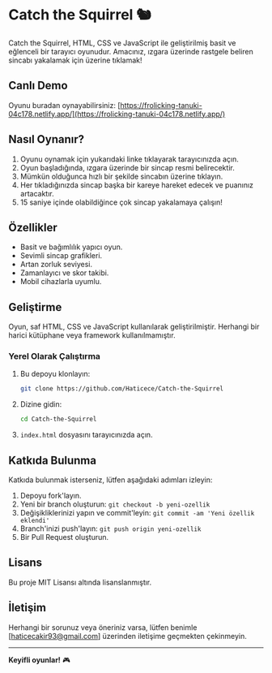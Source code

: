 # Catch the Squirrel 🐿️

Catch the Squirrel, HTML, CSS ve JavaScript ile geliştirilmiş basit ve eğlenceli bir tarayıcı oyunudur. Amacınız, ızgara üzerinde rastgele beliren sincabı yakalamak için üzerine tıklamak!

## Canlı Demo

Oyunu buradan oynayabilirsiniz: [https://frolicking-tanuki-04c178.netlify.app/](https://frolicking-tanuki-04c178.netlify.app/)

## Nasıl Oynanır?

1.  Oyunu oynamak için yukarıdaki linke tıklayarak tarayıcınızda açın.
2.  Oyun başladığında, ızgara üzerinde bir sincap resmi belirecektir.
3.  Mümkün olduğunca hızlı bir şekilde sincabın üzerine tıklayın.
4.  Her tıkladığınızda sincap başka bir kareye hareket edecek ve puanınız artacaktır.
5.  15 saniye içinde olabildiğince çok sincap yakalamaya çalışın!

## Özellikler

-   Basit ve bağımlılık yapıcı oyun.
-   Sevimli sincap grafikleri.
-   Artan zorluk seviyesi.
-   Zamanlayıcı ve skor takibi.
-   Mobil cihazlarla uyumlu.

## Geliştirme

Oyun, saf HTML, CSS ve JavaScript kullanılarak geliştirilmiştir. Herhangi bir harici kütüphane veya framework kullanılmamıştır.

### Yerel Olarak Çalıştırma

1.  Bu depoyu klonlayın:

    ```bash
    git clone https://github.com/Haticece/Catch-the-Squirrel
    ```

2.  Dizine gidin:

    ```bash
    cd Catch-the-Squirrel
    ```

3.  `index.html` dosyasını tarayıcınızda açın.

## Katkıda Bulunma

Katkıda bulunmak isterseniz, lütfen aşağıdaki adımları izleyin:

1.  Depoyu fork'layın.
2.  Yeni bir branch oluşturun: `git checkout -b yeni-ozellik`
3.  Değişikliklerinizi yapın ve commit'leyin: `git commit -am 'Yeni özellik eklendi'`
4.  Branch'inizi push'layın: `git push origin yeni-ozellik`
5.  Bir Pull Request oluşturun.

## Lisans

Bu proje MIT Lisansı altında lisanslanmıştır.

## İletişim

Herhangi bir sorunuz veya öneriniz varsa, lütfen benimle [haticecakir93@gmail.com] üzerinden iletişime geçmekten çekinmeyin.

---

**Keyifli oyunlar!** 🎮
